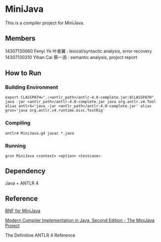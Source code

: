 # MiniJava

This is a compiler project for MiniJava.



## Members

14307130060 Fenyi Ye 叶奋翼 : lexical/syntactic analysis, error recovery
14307130310 Yihan Cai 蔡一涵 : semantic analysis, projoct report

## How to Run

### Building Environment

`export CLASSPATH=".:<antlr_path>/antlr-4.0-complete.jar:$CLASSPATH"
java -jar <antlr_path>/antlr-4.0-complete.jar
java org.antlr.v4.Tool
alias antlr4='java -jar <antlr_path>/antlr-4.0-complete.jar'
alias grun='java org.antlr.v4.runtime.misc.TestRig'
`

### Compiling
`antlr4 MiniJava.g4
javac *.java`

### Running
`grun MiniJava <context> <option> <testcase>`

## Dependency

Java + ANTLR 4

## Reference

[BNF for MiniJava](http://www.cambridge.org/us/features/052182060X/grammar.html) 

[Modern Compiler Implementation in Java, Second Edition - The MiniJava Project](http://www.cambridge.org/us/features/052182060X/)

The Definitive ANTLR 4 Reference
